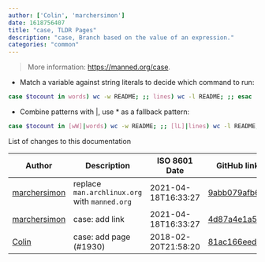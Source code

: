 ```yaml
---
author: ['Colin', 'marchersimon']
date: 1618756407
title: "case, TLDR Pages"
description: "case, Branch based on the value of an expression."
categories: "common"
---
```

> More information: <https://manned.org/case>.

- Match a variable against string literals to decide which command to run:

```bash
case $tocount in words) wc -w README; ;; lines) wc -l README; ;; esac
```

- Combine patterns with |, use * as a fallback pattern:

```bash
case $tocount in [wW]|words) wc -w README; ;; [lL]|lines) wc -l README; ;; *) echo "what?"; ;; esac
```
List of changes to this documentation


Author | Description | ISO 8601 Date | GitHub link
------|-----|-----|-----
[marchersimon](mailto:marchersimon@zohomail.eu) | replace `man.archlinux.org` with `manned.org` | 2021-04-18T16:33:27 | [9abb079afb69](https://github.com/tldr-pages/tldr/commit/9abb079afb6972f3de61a30e1b3fb849ad4b68d9)
[marchersimon](mailto:marchersimon@zohomail.eu) | case: add link | 2021-04-18T16:33:27 | [4d87a4e1a562](https://github.com/tldr-pages/tldr/commit/4d87a4e1a562f8aa1581c21aa263994d3c5078fa)
[Colin](mailto:colin.morris2@gmail.com) | case: add page (#1930) | 2018-02-20T21:58:20 | [81ac166eed3c](https://github.com/tldr-pages/tldr/commit/81ac166eed3c43ffe4fb7c29bdd88068b2037f07)


